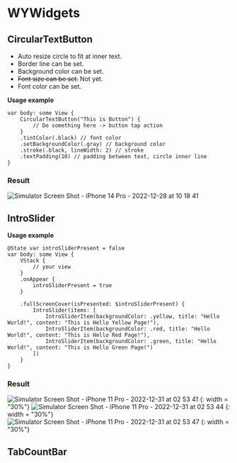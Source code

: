 # WYWidgets

## CircularTextButton
- Auto resize circle to fit at inner text.
- Border line can be set.
- Background color can be set.
- ~~Font size can be set.~~ Not yet.
- Font color can be set.

**Usage example**
```
var body: some View {
    CircularTextButton("This is Button") {
        // Do something here -> button tap action
    }
    .tintColor(.black) // font color
    .setBackgroundColor(.gray) // background color
    .stroke(.black, lineWidth: 2) // stroke
    .textPadding(10) // padding between text, circle inner line
}
```
### Result

![Simulator Screen Shot - iPhone 14 Pro - 2022-12-28 at 10 18 41](https://user-images.githubusercontent.com/50979183/209742737-c8c9fb56-c64a-4fed-8aa4-a0f8d4ffff7d.png)


## IntroSlider
**Usage example**
```
@State var introSliderPresent = false
var body: some View {
    VStack {
        // your view
    }
    .onAppear {
        introSliderPresent = true
    }

    .fullScreenCover(isPresented: $introSliderPresent) {
        IntroSlider(items: [
            IntroSliderItem(backgroundColor: .yellow, title: "Hello World!", content: "This is Hello Yellow Page!"),
            IntroSliderItem(backgroundColor: .red, title: "Hello World!", content: "This is Hello Red Page!"),
            IntroSliderItem(backgroundColor: .green, title: "Hello World!", content: "This is Hello Green Page!")
        ])
    }
}
```
### Result
![Simulator Screen Shot - iPhone 11 Pro - 2022-12-31 at 02 53 41](https://user-images.githubusercontent.com/50979183/210099120-ec84556c-323f-4dd2-b060-08ebab1b9038.png) {: width = "30%"}
![Simulator Screen Shot - iPhone 11 Pro - 2022-12-31 at 02 53 44](https://user-images.githubusercontent.com/50979183/210099126-4decdb83-5966-49f8-afef-d0474455d72a.png) {: width = "30%"}
![Simulator Screen Shot - iPhone 11 Pro - 2022-12-31 at 02 53 47](https://user-images.githubusercontent.com/50979183/210099129-d6461759-4373-447a-935a-642ad55fe585.png) {: width = "30%"}
## TabCountBar
